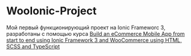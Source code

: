 # WooIonic-Project

Мой первый функционирующий проект на Ionic Frameworc 3, разработаны с помощью курса <a href = "https://www.udemy.com/ionic-3-apps-for-woocommerce-build-an-ecommerce-mobile-app/learn/v4/">Build an eCommerce Mobile App from start to end using Ionic Framework 3 and WooCommerce using HTML, SCSS and TypeScript</a>
